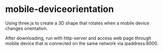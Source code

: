 # mobile-deviceorientation
Using three.js to create a 3D shape that rotates when a mobile device changes orientation.

After downloading, run with http-server and access web page through mobile device that is connected on the same network via ipaddress:8000.

